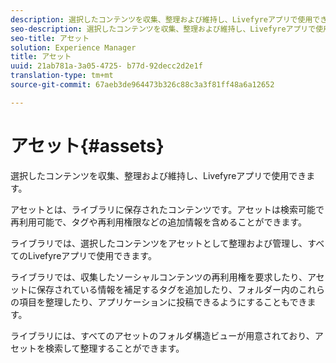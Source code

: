 ```yaml
---
description: 選択したコンテンツを収集、整理および維持し、Livefyreアプリで使用できます。
seo-description: 選択したコンテンツを収集、整理および維持し、Livefyreアプリで使用できます。
seo-title: アセット
solution: Experience Manager
title: アセット
uuid: 21ab781a-3a05-4725- b77d-92decc2d2e1f
translation-type: tm+mt
source-git-commit: 67aeb3de964473b326c88c3a3f81ff48a6a12652

---
```



# アセット{#assets}

選択したコンテンツを収集、整理および維持し、Livefyreアプリで使用できます。

アセットとは、ライブラリに保存されたコンテンツです。アセットは検索可能で再利用可能で、タグや再利用権限などの追加情報を含めることができます。

ライブラリでは、選択したコンテンツをアセットとして整理および管理し、すべてのLivefyreアプリで使用できます。

ライブラリでは、収集したソーシャルコンテンツの再利用権を要求したり、アセットに保存されている情報を補足するタグを追加したり、フォルダー内のこれらの項目を整理したり、アプリケーションに投稿できるようにすることもできます。

ライブラリには、すべてのアセットのフォルダ構造ビューが用意されており、アセットを検索して整理することができます。

